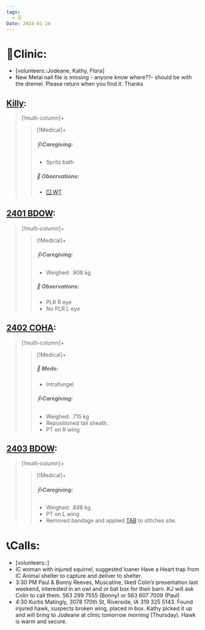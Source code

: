 ```yaml
---
tags:
  - 🗒️
Date: 2024-01-24
---
```


# 🏥Clinic:
- [volunteers::Jodeane, Kathy, Flora]
- New Metal nail file is missing - anyone know where??- should be with the dremel. Please return when you find it. Thanks

## [Killy](../RARE%20Birds/Ed%20Birds/Killy.md):
> [!multi-column]+
>
>> [!Medical]+
>> ##### 🩺Caregiving:
>> - Spritz bath
>>
>> ##### 🔭 Observations:
>> - [🪟 WT](../Admin/Codes/Window%20time.md)

## [2401 BDOW](../RARE%20Birds/2401%20BDOW.md):
> [!multi-column]+
>
>> [!Medical]+
>> ##### 🩺Caregiving:
>> - Weighed: .908 kg
>>
>> ##### 🔭 Observations:
>> - PLR R eye
>> - No PLR L eye

## [2402 COHA](../RARE%20Birds/2402%20COHA.md):
> [!multi-column]+
>
>> [!Medical]+
>> ##### 💊 Meds:
>> - Intrafungel
>>
>> ##### 🩺Caregiving:
>> - Weighed: .715 kg
>> - Repositioned tail sheath.
>> - PT on R wing
>>

## [2403 BDOW](../RARE%20Birds/2403%20BDOW.md):
> [!multi-column]+
>
>> [!Medical]+
>> ##### 🩺Caregiving:
>> - Weighed: .898 kg
>> - PT on L wing
>> - Removed bandage and applied [TAB](../Admin/Codes/Medication/Triple%20Antibiotic.md) to stitches site.
>>

# 📞Calls:
- [volunteers::]
- IC woman with injured squirrel, suggested loaner Have a Heart trap from IC Animal shelter to capture and deliver to shelter. 
- 3:30 PM Paul & Bonny Reeves, Muscatine, liked Colin’s presentation last weekend, interested in an owl and or bat box for their barn. KJ will ask Colin to call them. 563 299 7555 (Bonny) or 563 607 7009 (Paul)
- 4:30 Kurtis Matingly, 3078 170th St, Riverside, IA 319 325 5143. Found injured hawk, suspects broken wing, placed in box. Kathy picked it up and will bring to Jodeane at clinic tomorrow morning (Thursday). Hawk is warm and secure.
